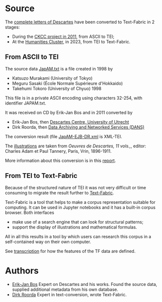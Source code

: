# Source

The
[complete letters of Descartes](http://emlo-portal.bodleian.ox.ac.uk/collections/?catalogue=rene-descartes)
have been converted to Text-Fabric in 2 stages:

* During the
  [CKCC project in 2011](https://ckcc.huygens.knaw.nl), from ASCII to TEI;
* At the [Humanities Cluster](https://di.huc.knaw.nl/text-analysis-en.html), in 2023, from TEI to Text-Fabric.

## From ASCII to TEI

The source data
[JapAM.txt](https://github.com/CLARIAH/descartes-tei/tree/master/2012-01-17/data)
is a file created in 1998 by

* Katsuzo Murakami (University of Tokyo)
* Meguru Sasaki (École Normale Supérieure d'Hokkaido)
* Takehumi Tokoro (University of Chyuo) 1998

This file is in a private ASCII encoding using characters 32-254, with identifier JAPAM.txt.

It was received on CD by Erik-Jan Bos and in 2011 converted by

* Erik-Jan Bos, then [Descartes Centre, University of Utrecht](http://www.descartescentre.com>)
* Dirk Roorda, then [Data Archiving and Networked Services (DANS)](http://www.dans.knaw.nl/en>)

The conversion result (file
[JapAM-EJB-DR.xml](https://github.com/CLARIAH/descartes-tei/tree/master/result)
is XML-TEI.

The
[illustrations](https://github.com/CLARIAH/descartes-tf/tree/main/source/illustrations)
are taken from *Oeuvres de Descartes, 11 vols.,*,
editor: Charles Adam et Paul Tannery, Paris, Vrin, 1896-1911.

More information about this conversion is in this 
[report](https://github.com/CLARIAH/descartes-tei/blob/master/docs/convert.md).

## From TEI to Text-Fabric

Because of the structured nature of TEI it was not very difficult or time consuming to
migrate the result further to
[Text-Fabric](https://github.com/annotation/text-fabric).

Text-Fabric is a tool that helps to make a corpus representation suitable for computing.
It can be used in Jupyter notebooks and it has a built-in corpus browser.
Both interfaces

* make use of a search engine that can look for structural patterns;
* support the display of illustrations and mathematical formulas.

All in all this results in a tool by which users can research this
corpus in a self-contained way on their own computer.

See [transcription](transcription.md) for how the features of the TF data are defined.

# Authors 

* [Erik-Jan Bos](https://nl.linkedin.com/in/erik-jan-bos-001)
  Expert on Descartes and his works.
  Found the source data, supplied additional metadata from his own database.
* [Dirk Roorda](https://pure.knaw.nl/portal/en/persons/dirk-roorda)
  Expert in text-conversion, wrote Text-Fabric.

